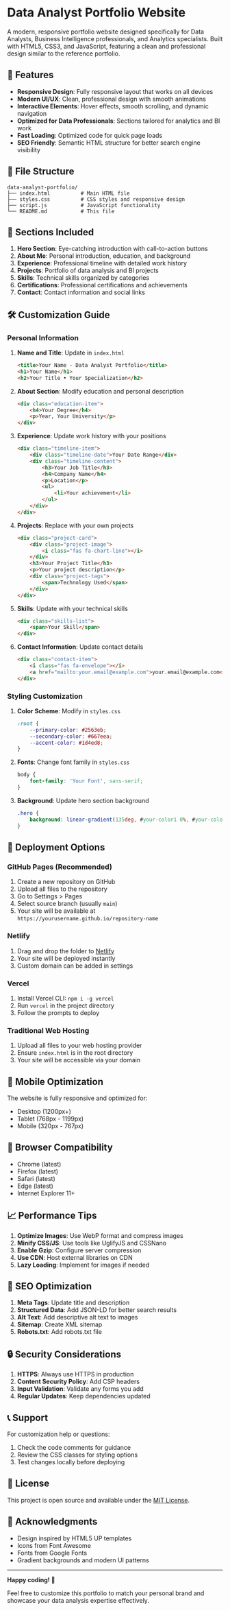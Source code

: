 # Data Analyst Portfolio Website

A modern, responsive portfolio website designed specifically for Data Analysts, Business Intelligence professionals, and Analytics specialists. Built with HTML5, CSS3, and JavaScript, featuring a clean and professional design similar to the reference portfolio.

## 🚀 Features

- **Responsive Design**: Fully responsive layout that works on all devices
- **Modern UI/UX**: Clean, professional design with smooth animations
- **Interactive Elements**: Hover effects, smooth scrolling, and dynamic navigation
- **Optimized for Data Professionals**: Sections tailored for analytics and BI work
- **Fast Loading**: Optimized code for quick page loads
- **SEO Friendly**: Semantic HTML structure for better search engine visibility

## 📁 File Structure

```
data-analyst-portfolio/
├── index.html          # Main HTML file
├── styles.css          # CSS styles and responsive design
├── script.js           # JavaScript functionality
└── README.md           # This file
```

## 🎨 Sections Included

1. **Hero Section**: Eye-catching introduction with call-to-action buttons
2. **About Me**: Personal introduction, education, and background
3. **Experience**: Professional timeline with detailed work history
4. **Projects**: Portfolio of data analysis and BI projects
5. **Skills**: Technical skills organized by categories
6. **Certifications**: Professional certifications and achievements
7. **Contact**: Contact information and social links

## 🛠️ Customization Guide

### Personal Information

1. **Name and Title**: Update in `index.html`
   ```html
   <title>Your Name - Data Analyst Portfolio</title>
   <h1>Your Name</h1>
   <h2>Your Title • Your Specialization</h2>
   ```

2. **About Section**: Modify education and personal description
   ```html
   <div class="education-item">
       <h4>Your Degree</h4>
       <p>Year, Your University</p>
   </div>
   ```

3. **Experience**: Update work history with your positions
   ```html
   <div class="timeline-item">
       <div class="timeline-date">Your Date Range</div>
       <div class="timeline-content">
           <h3>Your Job Title</h3>
           <h4>Company Name</h4>
           <p>Location</p>
           <ul>
               <li>Your achievement</li>
           </ul>
       </div>
   </div>
   ```

4. **Projects**: Replace with your own projects
   ```html
   <div class="project-card">
       <div class="project-image">
           <i class="fas fa-chart-line"></i>
       </div>
       <h3>Your Project Title</h3>
       <p>Your project description</p>
       <div class="project-tags">
           <span>Technology Used</span>
       </div>
   </div>
   ```

5. **Skills**: Update with your technical skills
   ```html
   <div class="skills-list">
       <span>Your Skill</span>
   </div>
   ```

6. **Contact Information**: Update contact details
   ```html
   <div class="contact-item">
       <i class="fas fa-envelope"></i>
       <a href="mailto:your.email@example.com">your.email@example.com</a>
   </div>
   ```

### Styling Customization

1. **Color Scheme**: Modify in `styles.css`
   ```css
   :root {
       --primary-color: #2563eb;
       --secondary-color: #667eea;
       --accent-color: #1d4ed8;
   }
   ```

2. **Fonts**: Change font family in `styles.css`
   ```css
   body {
       font-family: 'Your Font', sans-serif;
   }
   ```

3. **Background**: Update hero section background
   ```css
   .hero {
       background: linear-gradient(135deg, #your-color1 0%, #your-color2 100%);
   }
   ```

## 🚀 Deployment Options

### GitHub Pages (Recommended)

1. Create a new repository on GitHub
2. Upload all files to the repository
3. Go to Settings > Pages
4. Select source branch (usually `main`)
5. Your site will be available at `https://yourusername.github.io/repository-name`

### Netlify

1. Drag and drop the folder to [Netlify](https://netlify.com)
2. Your site will be deployed instantly
3. Custom domain can be added in settings

### Vercel

1. Install Vercel CLI: `npm i -g vercel`
2. Run `vercel` in the project directory
3. Follow the prompts to deploy

### Traditional Web Hosting

1. Upload all files to your web hosting provider
2. Ensure `index.html` is in the root directory
3. Your site will be accessible via your domain

## 📱 Mobile Optimization

The website is fully responsive and optimized for:
- Desktop (1200px+)
- Tablet (768px - 1199px)
- Mobile (320px - 767px)

## 🔧 Browser Compatibility

- Chrome (latest)
- Firefox (latest)
- Safari (latest)
- Edge (latest)
- Internet Explorer 11+

## 📈 Performance Tips

1. **Optimize Images**: Use WebP format and compress images
2. **Minify CSS/JS**: Use tools like UglifyJS and CSSNano
3. **Enable Gzip**: Configure server compression
4. **Use CDN**: Host external libraries on CDN
5. **Lazy Loading**: Implement for images if needed

## 🎯 SEO Optimization

1. **Meta Tags**: Update title and description
2. **Structured Data**: Add JSON-LD for better search results
3. **Alt Text**: Add descriptive alt text to images
4. **Sitemap**: Create XML sitemap
5. **Robots.txt**: Add robots.txt file

## 🔒 Security Considerations

1. **HTTPS**: Always use HTTPS in production
2. **Content Security Policy**: Add CSP headers
3. **Input Validation**: Validate any forms you add
4. **Regular Updates**: Keep dependencies updated

## 📞 Support

For customization help or questions:
1. Check the code comments for guidance
2. Review the CSS classes for styling options
3. Test changes locally before deploying

## 📄 License

This project is open source and available under the [MIT License](LICENSE).

## 🙏 Acknowledgments

- Design inspired by HTML5 UP templates
- Icons from Font Awesome
- Fonts from Google Fonts
- Gradient backgrounds and modern UI patterns

---

**Happy coding! 🚀**

Feel free to customize this portfolio to match your personal brand and showcase your data analysis expertise effectively.
